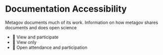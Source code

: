 # Documentation Accessibility

Metagov documents much of its work. Information on how metagov shares documents and does open science



* 📝 View and participate
* :eyes: View only
* :handshake: Open attendance and participation
